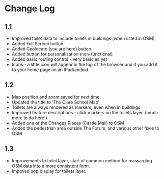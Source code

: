 # Change Log

## 1.1
* Improved toilet data to include toilets in buildings (when listed in OSM)
* Added Full Screen button
* Added Geolocate (you are here) button 
* Added button for personalisation (non-functional)
* Added basic routing control - very basic as yet
* Icons - a little icon will appear in the top of the browser and if you add it to your home page on an iPad/andoid.

## 1.2
* Map position and zoom saved for next time
* Updated the title to 'The Clare School Map'
* Toilets are always rendered as markers, even when in buildings
* Improved feature descriptions - click markers on the toilets layer. (much more to do here!)
* Added one of the Changes Places (Castle Mall) to OSM
* Added the pedestrian area outside The Forum, and various other fixes to OSM

## 1.3
* Improvements to toilet layer, start of common method for massarging OSM data into a more consistent form.
* Impoved pop display for toilets layer.


